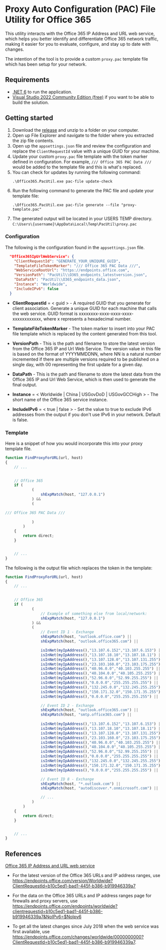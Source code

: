 ﻿# Proxy Auto Configuration (PAC) File Utility for Office 365

This utility interacts with the Office 365 IP Address and URL web service, which helps you better identify and differentiate Office 365 network traffic, making it easier for you to evaluate, configure, and stay up to date with changes.

The intention of the tool is to provide a custom `proxy.pac` template file which has been setup for your network.


## Requirements
- [.NET 6](https://dotnet.microsoft.com/en-us/download/dotnet/6.0) to run the application.
- [Visual Studio 2022 Community Edition (free)](https://visualstudio.microsoft.com/) if you want to be able to build the solution.


## Getting started

1. Download the [release](https://github.com/calloncampbell/Office365-PacUtil/releases) and unzip to a folder on your computer.
1. Open up File Explorer and navigate to the folder where you extracted the zip file contents.
1. Open up the `appsettings.json` file and review the configuration and replace the `ClientRequestId` value with a unique GUID for your machine.
1. Update your custom `proxy.pac` file template with the token marker defined in configuration. For example, `/// Office 365 PAC Data ///` would be added to the template file and this is what's replaced.
1. You can check for updates by running the following command:
   ```console
   .\Office365.PacUtil.exe pac-file update-check
   ````
1. Run the following command to generate the PAC file and update your template file:
   ```console
   .\Office365.PacUtil.exe pac-file generate --file "proxy-template.pac"
   ````
1. The generated output will be located in your USERS TEMP directory. `C:\Users\{username}\AppData\Local\Temp\PacUtil\proxy.pac`


### Configuration

The following is the configuration found in the `appsettings.json` file.

```json
  "Office365IpUrlWebService": {
    "ClientRequestId": "GENERATE_YOUR_UNIQURE_GUID",
    "TemplateFileTokenMarker": "/// Office 365 PAC Data ///",
    "WebServiceRootUrl": "https://endpoints.office.com",
    "VersionPath": "PacUtil\\O365_endpoints_latestversion.json",
    "DataPath": "PacUtil\\O365_endpoints_data.json",
    "Instance": "Worldwide",
    "IncludeIPv6": false
  }
```

- **ClientRequestId** = < guid > - A required GUID that you generate for client association. Generate a unique GUID for each machine that calls the web service. GUID format is xxxxxxxx-xxxx-xxxx-xxxx-xxxxxxxxxxxx, where x represents a hexadecimal number.

- **TemplateFileTokenMarker** - The token marker to insert into your PAC file template which is replaced by the content generated from this tool.

- **VersionPath** - This is the path and filename to store the latest version from the Office 365 IP and Url Web Service. The version value in this file is based on the format of YYYYMMDDNN, where NN is a natural number incremented if there are multiple versions required to be published on a single day, with 00 representing the first update for a given day.

- **DataPath** - This is the path and filename to store the latest data from the Office 365 IP and Url Web Service, which is then used to generate the final output. 

- **Instance** = < Worldwide | China | USGovDoD | USGovGCCHigh > - The short name of the Office 365 service instance.

- **IncludeIPv6** = < true | false > - Set the value to true to exclude IPv6 addresses from the output if you don't use IPv6 in your network. Default is false.


### Template

Here is a snippet of how you would incorporate this into your proxy template file.

```javascript
function FindProxyForURL(url, host)
{
    // ...
	

    // Office 365
	if (
            (
		        shExpMatch(host, "127.0.0.1")
		    ) &&
		    (

/// Office 365 PAC Data ///
				
			)
	    )
    {
        return direct;
    }


	// ...
}
```

The following is the output file which replaces the token in the template:

```javascript
function FindProxyForURL(url, host)
{
    // ...
	

    // Office 365
	if (
            (
                // Example of something else from local/network:
		        shExpMatch(host, "127.0.0.1")
		    ) &&
		    (
                // Event ID 1 - Exchange
                shExpMatch(host, "outlook.office.com") ||
                shExpMatch(host, "outlook.office365.com") ||

                isInNet(myIpAddress(),"13.107.6.152","13.107.6.153") ||
                isInNet(myIpAddress(),"13.107.18.10","13.107.18.11") ||
                isInNet(myIpAddress(),"13.107.128.0","13.107.131.255") ||
                isInNet(myIpAddress(),"23.103.160.0","23.103.175.255") ||
                isInNet(myIpAddress(),"40.96.0.0","40.103.255.255") ||
                isInNet(myIpAddress(),"40.104.0.0","40.105.255.255") ||
                isInNet(myIpAddress(),"52.96.0.0","52.99.255.255") ||
                isInNet(myIpAddress(),"0.0.0.0","255.255.255.255") ||
                isInNet(myIpAddress(),"132.245.0.0","132.245.255.255") ||
                isInNet(myIpAddress(),"150.171.32.0","150.171.35.255") ||
                isInNet(myIpAddress(),"0.0.0.0","255.255.255.255") ||

                // Event ID 2 - Exchange
                shExpMatch(host, "outlook.office365.com") ||
                shExpMatch(host, "smtp.office365.com") ||
				
                isInNet(myIpAddress(),"13.107.6.152","13.107.6.153") ||
                isInNet(myIpAddress(),"13.107.18.10","13.107.18.11") ||
                isInNet(myIpAddress(),"13.107.128.0","13.107.131.255") ||
                isInNet(myIpAddress(),"23.103.160.0","23.103.175.255") ||
                isInNet(myIpAddress(),"40.96.0.0","40.103.255.255") ||
                isInNet(myIpAddress(),"40.104.0.0","40.105.255.255") ||
                isInNet(myIpAddress(),"52.96.0.0","52.99.255.255") ||
                isInNet(myIpAddress(),"0.0.0.0","255.255.255.255") ||
                isInNet(myIpAddress(),"132.245.0.0","132.245.255.255") ||
                isInNet(myIpAddress(),"150.171.32.0","150.171.35.255") ||
                isInNet(myIpAddress(),"0.0.0.0","255.255.255.255") ||

                // Event ID 8 - Exchange
                shExpMatch(host, "*.outlook.com") ||
                shExpMatch(host, "autodiscover.*.onmicrosoft.com") ||

                // ...
			)
	    )
    {
        return direct;
    }


	// ...
}
```


## References

[Office 365 IP Address and URL web service](https://learn.microsoft.com/en-us/microsoft-365/enterprise/microsoft-365-ip-web-service?view=o365-worldwide)

- For the latest version of the Office 365 URLs and IP address ranges, use https://endpoints.office.com/version/Worldwide?ClientRequestId=b10c5ed1-bad1-445f-b386-b919946339a7

- For the data on the Office 365 URLs and IP address ranges page for firewalls and proxy servers, use https://endpoints.office.com/endpoints/worldwide?clientrequestid=b10c5ed1-bad1-445f-b386-b919946339a7&NoIPv6=$NoIpv6

- To get all the latest changes since July 2018 when the web service was first available, use https://endpoints.office.com/changes/worldwide/0000000000?ClientRequestId=b10c5ed1-bad1-445f-b386-b919946339a7.
